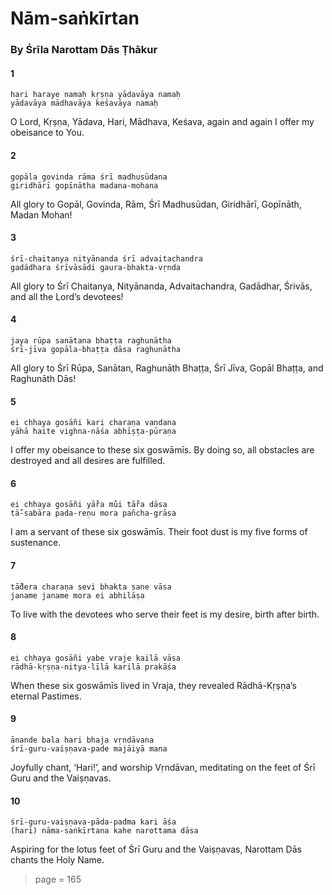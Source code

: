 # Nām-saṅkīrtan

### By Śrīla Narottam Dās Ṭhākur

#### 1

    hari haraye namaḥ kṛṣṇa yādavāya namaḥ
    yādavāya mādhavāya keśavāya namaḥ

O Lord, Kṛṣṇa, Yādava, Hari, Mādhava, Keśava, again and again I offer my obeisance to You.

#### 2

    gopāla govinda rāma śrī madhusūdana
    giridhārī gopīnātha madana-mohana

All glory to Gopāl, Govinda, Rām, Śrī Madhusūdan, Giridhārī, Gopīnāth, Madan Mohan!

#### 3

    śrī-chaitanya nityānanda śrī advaitachandra
    gadādhara śrīvāsādi gaura-bhakta-vṛnda

All glory to Śrī Chaitanya, Nityānanda, Advaitachandra, Gadādhar, Śrivās, and all the Lord’s devotees!

#### 4

    jaya rūpa sanātana bhaṭṭa raghunātha
    śrī-jīva gopāla-bhaṭṭa dāsa raghunātha

All glory to Śrī Rūpa, Sanātan, Raghunāth Bhaṭṭa, Śrī Jīva, Gopāl Bhaṭṭa, and Raghunāth Dās!

#### 5

    ei chhaya gosāñi kari charaṇa vandana
    yāhā haite vighna-nāśa abhīṣṭa-pūraṇa

I offer my obeisance to these six goswāmīs. By doing so, all obstacles are destroyed and all desires are fulfilled.

#### 6

    ei chhaya gosāñi yā̐ra mu̐i tā̐ra dāsa
    tā̐-sabāra pada-reṇu mora pañcha-grāsa

I am a servant of these six goswāmīs. Their foot dust is my
five forms of sustenance.

#### 7

    tā̐dera charaṇa sevi bhakta sane vāsa
    janame janame mora ei abhilāṣa

To live with the devotees who serve their feet is my desire, birth after birth.

#### 8

    ei chhaya gosāñi yabe vraje kailā vāsa
    rādhā-kṛṣṇa-nitya-līlā karilā prakāśa

When these six goswāmīs lived in Vraja, they revealed Rādhā-Kṛṣṇa’s eternal Pastimes.

#### 9

    ānande bala hari bhaja vṛndāvana
    śrī-guru-vaiṣṇava-pade majāiyā mana

Joyfully chant, ‘Hari!’, and worship Vṛndāvan, meditating on the feet of Śrī Guru and the Vaiṣṇavas.

#### 10

    śrī-guru-vaiṣṇava-pāda-padma kari āśa
    (hari) nāma-saṅkīrtana kahe narottama dāsa

Aspiring for the lotus feet of Śrī Guru and the Vaiṣṇavas, Narottam Dās chants the Holy Name.


> page = 165
